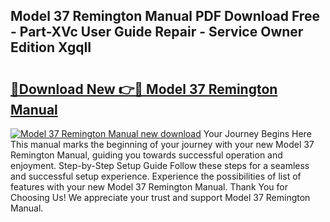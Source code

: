 ## Model 37 Remington Manual PDF Download Free - Part-XVc User Guide Repair - Service Owner Edition XgqII

# <h2><a href="http://bc52627.oget.top/?id=Model+37+Remington+Manual">🔗Download New 👉🔴 Model 37 Remington Manual</a></h2>

[![Model 37 Remington Manual new download](https://i.imgur.com/5g1atiW.png)](http://bc52627.oget.top/?id=Model+37+Remington+Manual)
Your Journey Begins Here This manual marks the beginning of your journey with your new Model 37 Remington Manual, guiding you towards successful operation and enjoyment. Step-by-Step Setup Guide Follow these steps for a seamless and successful setup experience. Experience the possibilities of list of features with your new Model 37 Remington Manual. Thank You for Choosing Us! We appreciate your trust and support Model 37 Remington Manual.
